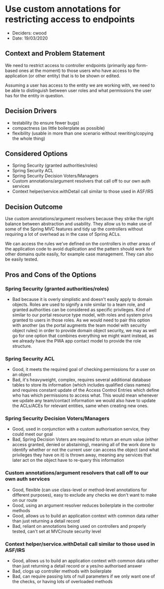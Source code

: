 # Use custom annotations for restricting access to endpoints

* Deciders: cwood
* Date: 19/03/2020

## Context and Problem Statement

We need to restrict access to controller endpoints (primarily app form-based ones at the moment) to those users 
who have access to the application (or other entity) that is to be shown or edited. 

Assuming a user has access to the entity we are working with, we need to be able to distinguish between user roles
and what permissions the user has for the entity in question.

## Decision Drivers

* testability (to ensure fewer bugs)
* compactness (as little boilerplate as possible)
* flexibility (usable in more than one scenario without rewriting/copying the whole thing)

## Considered Options

* Spring Security (granted authorities/roles)
* Spring Security ACL
* Spring Security Decision Voters/Managers
* Custom annotations/argument resolvers that call off to our own auth services
* Context helper/service.withDetail call similar to those used in ASF/IRS

## Decision Outcome

Use custom annotations/argument resolvers because they strike the right balance between abstraction and usability. They allow us
to make use of some of the Spring MVC features and tidy up the controllers without requiring a lot of overhead as in the case of 
Spring ACLs. 

We can access the rules we've defined on the controllers in other areas of the application code to avoid duplication and the 
pattern should work for other domains quite easily, for example case management. They can also be easily tested.

## Pros and Cons of the Options

### Spring Security (granted authorities/roles)

* Bad because it is overly simplistic and doesn't easily apply to domain objects. Roles are used to signify a role
similar to a team role, and granted authorities can be considered as specific privileges. Kind of similar to our
portal resource type model, with roles and system privs granted to users in those roles. As we would need to pair
this option with another (as the portal augments the team model with security object rules) in order to provide
domain object security, we may as well go for one option that combines everything we might want instead, as we already
have the PWA app contact model to provide the role structure. 

### Spring Security ACL

* Good, it meets the required goal of checking permissions for a user on an object
* Bad, it's heavyweight, complex, requires several additional database tables to store its information (which includes qualified
class names) and requires constant update of the Access Control Entries which define who has which permissions to access what.
This would mean whenever we update any team/contact information we would also have to update the ACLs/ACEs for relevant entities,
same when creating new ones. 

### Spring Security Decision Voters/Managers

* Good, used in conjunction with a custom authorisation service, they could meet our goal
* Bad, Spring Decision Voters are required to return an enum value (either access granted, denied or abstaining), meaning all of
the work done to identify whether or not the current user can access the object (and what privileges they have on it) is thrown
away, meaning any services that later act on the object have to re-query this information

### Custom annotations/argument resolvers that call off to our own auth services
* Good, flexible (can use class-level or method-level annotations for different purposes), easy to exclude any checks we don't 
want to make on our route
* Good, using an argument resolver reduces boilerplate in the controller methods
* Good, allows us to build an application context with common data rather than just returning a detail record 
* Bad, reliant on annotations being used on controllers and properly tested, can't set at MVC/route security level

### Context helper/service.withDetail call similar to those used in ASF/IRS
* Good, allows us to build an application context with common data rather than just returning a detail record or a yes/no authorised
answer
* Bad, clogs up controller methods with boilerplate
* Bad, can require passing lots of null parameters if we only want one of the checks, or having lots of overloaded methods